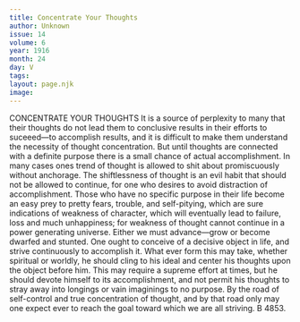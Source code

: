 ```yaml
---
title: Concentrate Your Thoughts
author: Unknown
issue: 14
volume: 6
year: 1916
month: 24
day: V
tags:
layout: page.njk
image:
---
```

CONCENTRATE YOUR THOUGHTS      It is a source of perplexity to many that their thoughts do not lead them to conclusive results in their efforts to suceeed—to accomplish results, and it is difficult to make them understand the necessity of thought concentration. But until thoughts are connected with a definite purpose there is a small chance of actual accomplishment.      In many cases ones trend of thought is allowed to shit about promiscuously without anchorage. The shiftlessness of thought is an evil habit that should not be allowed to continue, for one who desires to avoid distraction of accomplishment. Those who have no specific purpose in their life become an easy prey to pretty fears, trouble, and self-pitying, which are sure indications of weakness of character, which will eventually lead to failure, loss and much unhappiness; for weakness of thought cannot continue in a power generating universe. Either we must advance—grow or become dwarfed and stunted. One ought to conceive of a decisive object in life, and strive continuously to accomplish it. What ever form this may take, whether spiritual or worldly, he should cling to his ideal and center his thoughts upon the object before him.      This may require a supreme effort at times, but he should devote himself to its accomplishment, and not permit his thoughts to stray away into longings or vain imaginings to no purpose. By the road of self-control and true concentration of thought, and by that road only may one expect ever to reach the goal toward which we are all striving.      B 4853.   
